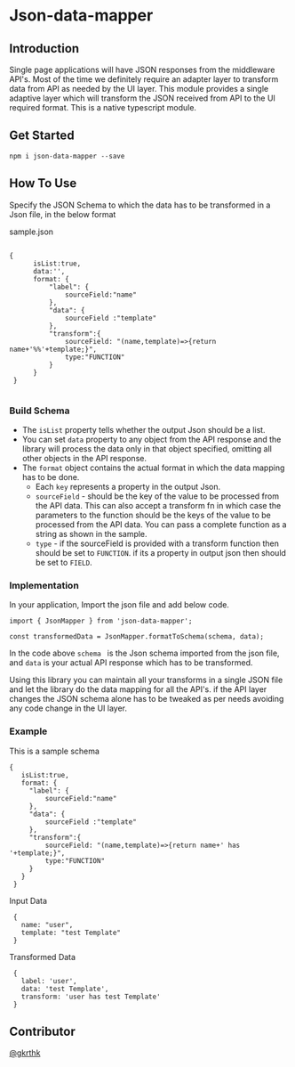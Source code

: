 # Json-data-mapper

## Introduction

Single page applications will have JSON responses from the middleware API's. Most of the time we definitely require an adapter layer to transform data from API as needed by the UI layer. This module provides a single adaptive layer which will transform the JSON received from API to the UI required format. This is a native typescript module.

## Get Started

  `npm i json-data-mapper --save`
  
## How To Use
  
  Specify the JSON Schema to which the data has to be transformed in a Json file, in the below format
  
  sample.json
  ```
  
  {
        isList:true,
        data:'',
        format: {
            "label": {
                sourceField:"name"
            },
            "data": {
                sourceField :"template"
            },
            "transform":{
                sourceField: "(name,template)=>{return name+'%%'+template;}",
                type:"FUNCTION"
            } 
        }
   }
   
   ```
 ### Build Schema
  - The `isList` property tells whether the output Json should be a list.
  - You can set `data` property to any object from the API response and the library will process the data only in that object specified, omitting all other objects in the API response.
  - The `format` object contains the actual format in which the data mapping has to be done.
    * Each `key` represents a property in the output Json.
    * `sourceField`  - should be the key of the value to be processed from the API data. This can also accept a transform fn in which case the parameters to the function should be the keys of the value to be processed from the API data. You can pass a complete function as a string as shown in the sample.
    * `type` - if the sourceField is provided with a transform function then should be set to `FUNCTION`. if its a property in output json then should be set to `FIELD`.

 ### Implementation
  In your application, Import the json file and add below code.
  ```   
  import { JsonMapper } from 'json-data-mapper';
  
  const transformedData = JsonMapper.formatToSchema(schema, data);
  ```
 In the code above `schema ` is the Json schema imported from the json file, and `data` is your actual API response which has to be transformed.
 
 Using this library you can maintain all your transforms in a single JSON file and let the library do the data mapping for all the API's. if the API layer changes the JSON schema alone has to be tweaked as per needs avoiding any code change in the UI layer.

 ### Example

 This is a sample schema 

 ```
 {
    isList:true,    
    format: {
      "label": {
          sourceField:"name"
      },
      "data": {
          sourceField :"template"
      },
      "transform":{
          sourceField: "(name,template)=>{return name+' has '+template;}",
          type:"FUNCTION"
      } 
    }
  }
 
 ```
 Input Data

 ```
  {
    name: "user",
    template: "test Template"
  }
 ```
 Transformed Data

 ```
  { 
    label: 'user',
    data: 'test Template',
    transform: 'user has test Template' 
  }
 ```


 ## Contributor
  [@gkrthk](https://github.com/gkrthk)
